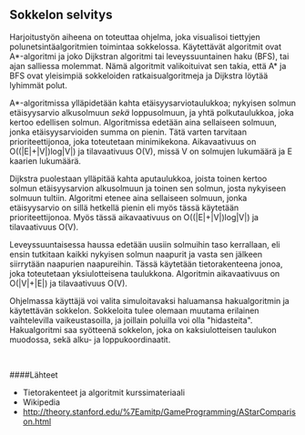 ## Sokkelon selvitys

Harjoitustyön aiheena on toteuttaa ohjelma, joka visualisoi tiettyjen polunetsintäalgoritmien toimintaa sokkelossa. Käytettävät algoritmit ovat A\*-algoritmi ja joko Dijkstran algoritmi tai leveyssuuntainen haku (BFS), tai ajan salliessa molemmat. Nämä algoritmit valikoituivat sen takia, että A\* ja BFS ovat yleisimpiä sokkeloiden ratkaisualgoritmeja ja Dijkstra löytää lyhimmät polut.

A\*-algoritmissa ylläpidetään kahta etäisyysarviotaulukkoa; nykyisen solmun etäisyysarvio alkusolmuun _sekä_ loppusolmuun, ja yhtä polkutaulukkoa, joka kertoo edellisen solmun. Algoritmissa edetään aina sellaiseen solmuun, jonka etäisyysarvioiden summa on pienin. Tätä varten tarvitaan prioriteettijonoa, joka toteutetaan minimikekona. Aikavaativuus on O((|E|+|V|)log|V|) ja tilavaativuus O(V), missä V on solmujen lukumäärä ja E kaarien lukumäärä.

Dijkstra puolestaan ylläpitää kahta aputaulukkoa, joista toinen kertoo solmun etäisyysarvion alkusolmuun ja toinen sen solmun, josta nykyiseen solmuun tultiin. Algoritmi etenee aina sellaiseen solmuun, jonka etäisyysarvio on sillä hetkellä pienin eli myös tässä käytetään prioriteettijonoa. Myös tässä aikavaativuus on O((|E|+|V|)log|V|) ja tilavaativuus O(V).

Leveyssuuntaisessa haussa edetään uusiin solmuihin taso kerrallaan, eli ensin tutkitaan kaikki nykyisen solmun naapurit ja vasta sen jälkeen siirrytään naapurien naapureihin. Tässä käytetään tietorakenteena jonoa, joka toteutetaan yksiulotteisena taulukkona. Algoritmin aikavaativuus on O(|V|+|E|) ja tilavaativuus O(V).

Ohjelmassa käyttäjä voi valita simuloitavaksi haluamansa hakualgoritmin ja käytettävän sokkelon. Sokkeloita tulee olemaan muutama erilainen vaihtelevilla vaikeustasoilla, ja joillain poluilla voi olla "hidasteita". Hakualgoritmi saa syötteenä sokkelon, joka on kaksiulotteisen taulukon muodossa, sekä alku- ja loppukoordinaatit.

&nbsp;

####Lähteet
* Tietorakenteet ja algoritmit kurssimateriaali
* Wikipedia
* http://theory.stanford.edu/%7Eamitp/GameProgramming/AStarComparison.html

